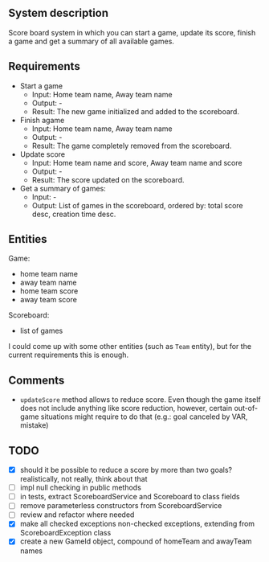 ## System description

Score board system in which you can start a game, update its score, finish a game and get a summary of all available games.

## Requirements

- Start a game
  - Input: Home team name, Away team name
  - Output: -
  - Result: The new game initialized and added to the scoreboard. 
- Finish agame
  - Input: Home team name, Away team name
  - Output: -
  - Result: The game completely removed from the scoreboard.
- Update score
  - Input: Home team name and score, Away team name and score
  - Output: -
  - Result: The score updated on the scoreboard.
- Get a summary of games:
  - Input: -
  - Output: List of games in the scoreboard, ordered by: total score desc, creation time desc.

## Entities

Game:
- home team name
- away team name
- home team score
- away team score

Scoreboard:
- list of games

I could come up with some other entities (such as `Team` entity), but for the current requirements this is enough.

## Comments

- `updateScore` method allows to reduce score. Even though the game itself does not include anything like score reduction, however, certain out-of-game situations might require to do that (e.g.: goal canceled by VAR, mistake)

## TODO

- [x] should it be possible to reduce a score by more than two goals? realistically, not really, think about that
- [ ] impl null checking in public methods
- [ ] in tests, extract ScoreboardService and Scoreboard to class fields
- [ ] remove parameterless constructors from ScoreboardService
- [ ] review and refactor where needed
- [x] make all checked exceptions non-checked exceptions, extending from ScoreboardException class
- [x] create a new GameId object, compound of homeTeam and awayTeam names
